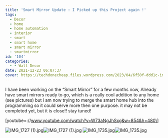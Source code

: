 ```yaml
---
title: 'Smart Mirror Update : I Picked up this Project again !'
tags:
  - Decor
  - home
  - home automation
  - interior
  - smart
  - smart home
  - smart mirror
  - smartmirror
id: '104'
categories:
  - - Wall Decor
date: 2021-12-23 06:07:37
cover: https://techdonecheap.files.wordpress.com/2023/04/6f50f-ddd1c-img_172728129.jpg
---
```


I have been working on the “Smart Mirror” for a few months now, Already have smart mirrors ready to go, which is a really cool addition to any home (see pictures) but i am now trying to merge the smart home hub into the programming so it could serve more then one purpose. it may not be completed yet, but it is close!! stay tuned!

\[youtube=://www.youtube.com/watch?v=W73aNgJhSxg&w=854&h=480\]

![IMG_1727 (1).jpg](https://techdonecheap.files.wordpress.com/2023/04/6f50f-ddd1c-img_172728129.jpg)![IMG_1727 (1).jpg](https://techdonecheap.files.wordpress.com/2023/04/6f50f-ddd1c-img_172728129.jpg) ![IMG_1735.jpg](https://techdonecheap.files.wordpress.com/2023/04/b974f-4901e-img_1735.jpg)![IMG_1735.jpg](https://techdonecheap.files.wordpress.com/2023/04/b974f-4901e-img_1735.jpg)